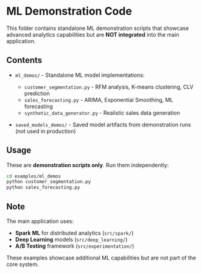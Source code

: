 # ML Demonstration Code

This folder contains standalone ML demonstration scripts that showcase advanced analytics capabilities but are **NOT integrated** into the main application.

## Contents

- `ml_demos/` - Standalone ML model implementations:
  - `customer_segmentation.py` - RFM analysis, K-means clustering, CLV prediction
  - `sales_forecasting.py` - ARIMA, Exponential Smoothing, ML forecasting  
  - `synthetic_data_generator.py` - Realistic sales data generation

- `saved_models_demos/` - Saved model artifacts from demonstration runs (not used in production)

## Usage

These are **demonstration scripts only**. Run them independently:

```bash
cd examples/ml_demos
python customer_segmentation.py
python sales_forecasting.py
```

## Note

The main application uses:
- **Spark ML** for distributed analytics (`src/spark/`)
- **Deep Learning** models (`src/deep_learning/`) 
- **A/B Testing** framework (`src/experimentation/`)

These examples showcase additional ML capabilities but are not part of the core system.